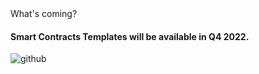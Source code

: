 <section class="py-3 mt-6 mb-5">
  <div class="container">
    <div class="row position-relative mb-2">
      <div class="col-12">
        <div class="card position-relative shadow-lg" style="background-image:url('{{root}}assets/img/blue-noise.jpg'); background-position: center center;">
          <div class="card-body px-5 py-6">
            <span class="text-white text-lg font-weight-bold">What's coming?</span>
            <h4 class="mt-1 text-white text-4xl font-weight-black col-md-6">Smart Contracts Templates will be available in Q4 2022.</h4>
          </div>
        </div>
        <img src="{{root}}assets/img/smart-contract.png" class="position-absolute w-30 end-3 top-0 mt-sm-n6 d-md-block d-none" alt="github"/>
      </div>
    </div>
  </div>
</section>
